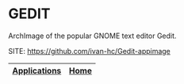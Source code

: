 # GEDIT

 ArchImage of the popular GNOME text editor Gedit.

 SITE: https://github.com/ivan-hc/Gedit-appimage

 | [Applications](https://portable-linux-apps.github.io/apps.html) | [Home](https://portable-linux-apps.github.io)
 | --- | --- |
